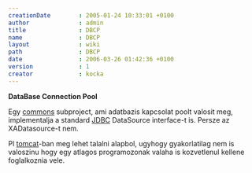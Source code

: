 ```yaml
---
creationDate        : 2005-01-24 10:33:01 +0100 
author              : admin 
title               : DBCP 
name                : DBCP 
layout              : wiki 
path                : DBCP 
date                : 2006-03-26 01:42:36 +0100 
version             : 1 
creator             : kocka 
---
```

__DataBase Connection Pool__

Egy [commons](commons.html) subproject, ami adatbazis kapcsolat poolt valosit meg, implementalja a standard [JDBC](JDBC.html) DataSource interface-t is. Persze az XADatasource-t nem.

Pl [tomcat](tomcat.html)-ban meg lehet talalni alapbol, ugyhogy gyakorlatilag nem is valoszinu hogy egy atlagos programozonak valaha is kozvetlenul kellene foglalkoznia vele.
